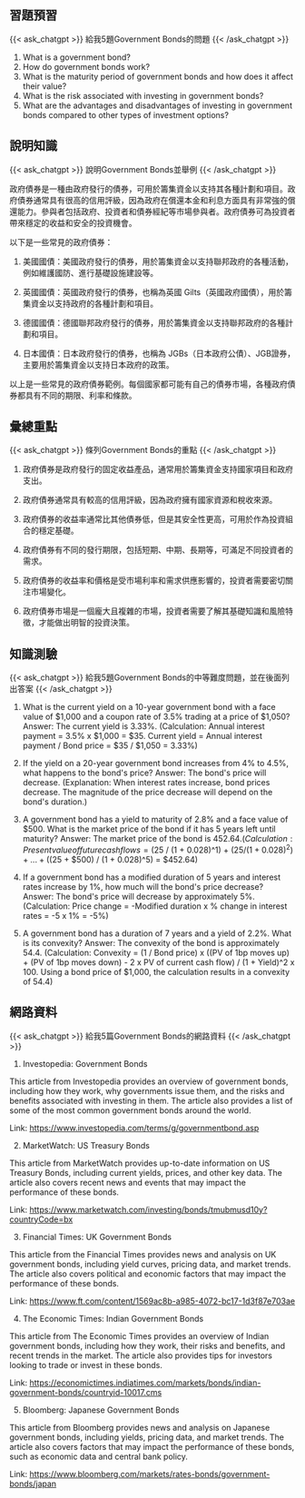 ## 習題預習
{{< ask_chatgpt >}}
給我5題Government Bonds的問題
{{< /ask_chatgpt >}}



1. What is a government bond? 
2. How do government bonds work? 
3. What is the maturity period of government bonds and how does it affect their value? 
4. What is the risk associated with investing in government bonds? 
5. What are the advantages and disadvantages of investing in government bonds compared to other types of investment options?   

## 說明知識
{{< ask_chatgpt >}}
說明Government Bonds並舉例
{{< /ask_chatgpt >}}



政府債券是一種由政府發行的債券，可用於籌集資金以支持其各種計劃和項目。政府債券通常具有很高的信用評級，因為政府在償還本金和利息方面具有非常強的償還能力。參與者包括政府、投資者和債券經紀等市場參與者。政府債券可為投資者帶來穩定的收益和安全的投資機會。

以下是一些常見的政府債券：

1. 美國國債：美國政府發行的債券，用於籌集資金以支持聯邦政府的各種活動，例如維護國防、進行基礎設施建設等。

2. 英國國債：英國政府發行的債券，也稱為英國 Gilts（英國政府國債），用於籌集資金以支持政府的各種計劃和項目。

3. 德國國債：德國聯邦政府發行的債券，用於籌集資金以支持聯邦政府的各種計劃和項目。

4. 日本國債：日本政府發行的債券，也稱為 JGBs（日本政府公債）、JGB證券，主要用於籌集資金以支持日本政府的政策。

以上是一些常見的政府債券範例。每個國家都可能有自己的債券市場，各種政府債券都具有不同的期限、利率和條款。   

## 彙總重點
{{< ask_chatgpt >}}
條列Government Bonds的重點
{{< /ask_chatgpt >}}



1. 政府債券是政府發行的固定收益產品，通常用於籌集資金支持國家項目和政府支出。

2. 政府債券通常具有較高的信用評級，因為政府擁有國家資源和稅收來源。

3. 政府債券的收益率通常比其他債券低，但是其安全性更高，可用於作為投資組合的穩定基礎。

4. 政府債券有不同的發行期限，包括短期、中期、長期等，可滿足不同投資者的需求。

5. 政府債券的收益率和價格是受市場利率和需求供應影響的，投資者需要密切關注市場變化。

6. 政府債券市場是一個龐大且複雜的市場，投資者需要了解其基礎知識和風險特徵，才能做出明智的投資決策。   

## 知識測驗
{{< ask_chatgpt >}}
給我5題Government Bonds的中等難度問題，並在後面列出答案
{{< /ask_chatgpt >}}



1. What is the current yield on a 10-year government bond with a face value of $1,000 and a coupon rate of 3.5% trading at a price of $1,050?
Answer: The current yield is 3.33%. (Calculation: Annual interest payment = 3.5% x $1,000 = $35. Current yield = Annual interest payment / Bond price = $35 / $1,050 = 3.33%)

2. If the yield on a 20-year government bond increases from 4% to 4.5%, what happens to the bond's price?
Answer: The bond's price will decrease. (Explanation: When interest rates increase, bond prices decrease. The magnitude of the price decrease will depend on the bond's duration.)

3. A government bond has a yield to maturity of 2.8% and a face value of $500. What is the market price of the bond if it has 5 years left until maturity?
Answer: The market price of the bond is $452.64. (Calculation: Present value of future cash flows = ($25 / (1 + 0.028)^1) + ($25 / (1 + 0.028)^2) + ... + (($25 + $500) / (1 + 0.028)^5) = $452.64)

4. If a government bond has a modified duration of 5 years and interest rates increase by 1%, how much will the bond's price decrease?
Answer: The bond's price will decrease by approximately 5%. (Calculation: Price change = -Modified duration x % change in interest rates = -5 x 1% = -5%)

5. A government bond has a duration of 7 years and a yield of 2.2%. What is its convexity?
Answer: The convexity of the bond is approximately 54.4. (Calculation: Convexity = (1 / Bond price) x ((PV of 1bp moves up) + (PV of 1bp moves down) - 2 x PV of current cash flow) / (1 + Yield)^2 x 100. Using a bond price of $1,000, the calculation results in a convexity of 54.4)   

## 網路資料
{{< ask_chatgpt >}}
給我5篇Government Bonds的網路資料
{{< /ask_chatgpt >}}



1. Investopedia: Government Bonds

This article from Investopedia provides an overview of government bonds, including how they work, why governments issue them, and the risks and benefits associated with investing in them. The article also provides a list of some of the most common government bonds around the world.

Link: https://www.investopedia.com/terms/g/governmentbond.asp

2. MarketWatch: US Treasury Bonds

This article from MarketWatch provides up-to-date information on US Treasury Bonds, including current yields, prices, and other key data. The article also covers recent news and events that may impact the performance of these bonds.

Link: https://www.marketwatch.com/investing/bonds/tmubmusd10y?countryCode=bx

3. Financial Times: UK Government Bonds

This article from the Financial Times provides news and analysis on UK government bonds, including yield curves, pricing data, and market trends. The article also covers political and economic factors that may impact the performance of these bonds.

Link: https://www.ft.com/content/1569ac8b-a985-4072-bc17-1d3f87e703ae

4. The Economic Times: Indian Government Bonds

This article from The Economic Times provides an overview of Indian government bonds, including how they work, their risks and benefits, and recent trends in the market. The article also provides tips for investors looking to trade or invest in these bonds.

Link: https://economictimes.indiatimes.com/markets/bonds/indian-government-bonds/countryid-10017.cms

5. Bloomberg: Japanese Government Bonds

This article from Bloomberg provides news and analysis on Japanese government bonds, including yields, pricing data, and market trends. The article also covers factors that may impact the performance of these bonds, such as economic data and central bank policy.

Link: https://www.bloomberg.com/markets/rates-bonds/government-bonds/japan   

